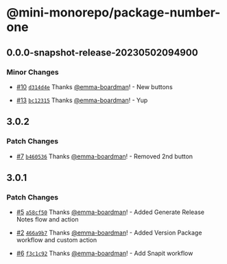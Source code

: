 # @mini-monorepo/package-number-one

## 0.0.0-snapshot-release-20230502094900

### Minor Changes

- [#10](https://github.com/emma-boardman/monorepo-sandbox/pull/10) [`d314d4e`](https://github.com/emma-boardman/monorepo-sandbox/commit/d314d4e73433a9bf13c721e016a19b47279a9f75) Thanks [@emma-boardman](https://github.com/emma-boardman)! - New buttons

- [#13](https://github.com/emma-boardman/monorepo-sandbox/pull/13) [`bc12315`](https://github.com/emma-boardman/monorepo-sandbox/commit/bc12315ddcdc8022690c683f07bb2ecd9c44d3f4) Thanks [@emma-boardman](https://github.com/emma-boardman)! - Yup

## 3.0.2

### Patch Changes

- [#7](https://github.com/emma-boardman/monorepo-sandbox/pull/7) [`b460536`](https://github.com/emma-boardman/monorepo-sandbox/commit/b460536c4588be237d7e37fe31611481f2813dd7) Thanks [@emma-boardman](https://github.com/emma-boardman)! - Removed 2nd button

## 3.0.1

### Patch Changes

- [#5](https://github.com/emma-boardman/monorepo-sandbox/pull/5) [`a58cf50`](https://github.com/emma-boardman/monorepo-sandbox/commit/a58cf50822934fae20416f6761f7887a2dfd0a6f) Thanks [@emma-boardman](https://github.com/emma-boardman)! - Added Generate Release Notes flow and action

- [#2](https://github.com/emma-boardman/monorepo-sandbox/pull/2) [`466a9b7`](https://github.com/emma-boardman/monorepo-sandbox/commit/466a9b708e0f0758d79da5f515a3a37807d2dff8) Thanks [@emma-boardman](https://github.com/emma-boardman)! - Added Version Package workflow and custom action

- [#6](https://github.com/emma-boardman/monorepo-sandbox/pull/6) [`f3c1c92`](https://github.com/emma-boardman/monorepo-sandbox/commit/f3c1c9292f8c089a046463f2e75d04b5c2f0cd01) Thanks [@emma-boardman](https://github.com/emma-boardman)! - Add Snapit workflow

